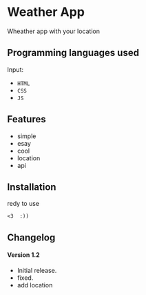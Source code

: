 # Weather App #
Wheather app with your location


## Programming languages used ##
Input:
- `HTML`
- `CSS`
- `JS`


## Features ##
- simple
- esay
- cool
- location
- api


## Installation ##
redy to use
```
<3  :))
```


## Changelog ##
#### Version 1.2 ####
- Initial release.
- fixed.
- add location